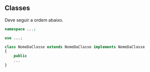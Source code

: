 ## Classes
Deve seguir a ordem abaixo.
```php
namespace ...;

use ...;

class NomeDaClasse extends NomeDaClasse implements NomeDaClasse
{
	public 
	...
}
```
<!--stackedit_data:
eyJoaXN0b3J5IjpbLTQ1NDk2MTk4Ml19
-->